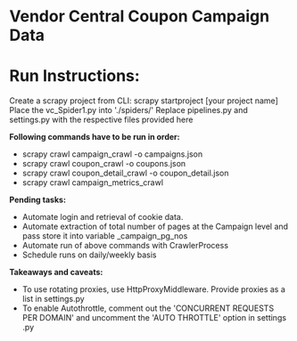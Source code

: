 # Vendor Central Coupon Campaign Data
<h1>Run Instructions:  </h1>
Create a scrapy project from CLI: scrapy startproject [your project name]  
Place the vc_Spider1.py into './spiders/'  
Replace pipelines.py and settings.py with the respective files provided here  
  
  
<b>Following commands have to be run in order:</b>
<ul>
<li>scrapy crawl campaign_crawl -o campaigns.json </li> 
<li>scrapy crawl coupon_crawl -o coupons.json </li> 
<li>scrapy crawl coupon_detail_crawl -o coupon_detail.json  </li>
<li>scrapy crawl campaign_metrics_crawl </li> 
</ul>
<b>Pending tasks:</b>  
<ul>
<li>Automate login and retrieval of cookie data.</li>
<li>Automate extraction of total number of pages at the Campaign level and pass store it into variable _campaign_pg_nos  </li>
<li>Automate run of above commands with CrawlerProcess  </li>
<li>Schedule runs on daily/weekly basis</li>  
</ul>
<b>Takeaways and caveats:</b>  
<ul>
<li>To use rotating proxies, use HttpProxyMiddleware. Provide proxies as a list in settings.py  </li>
<li>To enable Autothrottle, comment out the 'CONCURRENT REQUESTS PER DOMAIN' and uncomment the 'AUTO THROTTLE' option in settings .py  </li>
<ul>
